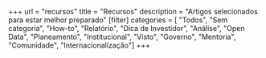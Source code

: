 +++
url = "recursos"
title = "Recursos"
description = "Artigos selecionados para estar melhor preparado"
[filter]
    categories = [
        "Todos",
        "Sem categoria",
        "How-to",
        "Relatório",
        "Dica de Investidor",
        "Análise",
        "Open Data",
        "Planeamento",
        "Institucional",
        "Visto",
        "Governo",
        "Mentoria",
        "Comunidade",
        "Internacionalização"]
+++
